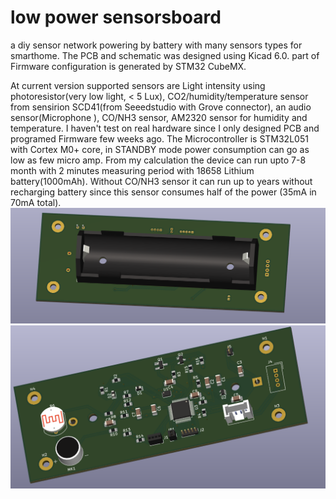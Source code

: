 # low power sensorsboard
a diy sensor network powering by battery with many sensors types for smarthome.
The PCB and schematic was designed using Kicad 6.0.
part of Firmware configuration is generated by STM32 CubeMX.

At current version supported sensors are Light intensity using photoresistor(very low light, < 5 Lux), 
CO2/humidity/temperature sensor from sensirion SCD41(from Seeedstudio
with Grove connector), an audio sensor(Microphone ), CO/NH3 sensor, AM2320 sensor for humidity and temperature.
I haven't test on real hardware since I only designed PCB and programed Firmware few weeks ago.
The Microcontroller is STM32L051 with Cortex M0+ core, in STANDBY mode power consumption can go as low as few micro amp.
From my calculation the device can run upto 7-8 month with 2 minutes measuring period with
 18658 Lithium battery(1000mAh). Without CO/NH3 sensor it can run up to years without recharging
  battery since this sensor consumes half of the power (35mA in 70mA total).
![alt text](https://github.com/thangheo/lpsensorsboard/blob/main/images/pcb1.png?raw=true)
![alt text](https://github.com/thangheo/lpsensorsboard/blob/main/images/pcb2.png?raw=true)
